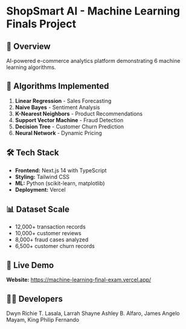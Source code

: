 # ShopSmart AI - Machine Learning Finals Project

## 🎯 Overview
AI-powered e-commerce analytics platform demonstrating 6 machine learning algorithms.

## 🧠 Algorithms Implemented
1. **Linear Regression** - Sales Forecasting
2. **Naive Bayes** - Sentiment Analysis
3. **K-Nearest Neighbors** - Product Recommendations
4. **Support Vector Machine** - Fraud Detection
5. **Decision Tree** - Customer Churn Prediction
6. **Neural Network** - Dynamic Pricing

## 🛠️ Tech Stack
- **Frontend:** Next.js 14 with TypeScript
- **Styling:** Tailwind CSS
- **ML:** Python (scikit-learn, matplotlib)
- **Deployment:** Vercel

## 📊 Dataset Scale
- 12,000+ transaction records
- 10,000+ customer reviews
- 8,000+ fraud cases analyzed
- 6,500+ customer churn records

## 🚀 Live Demo
**Website:** https://machine-learning-final-exam.vercel.app/

## 👨‍💻 Developers
Dwyn Richie T. Lasala,
Larrah Shayne Ashley B. Alfaro,
James Angelo Mayam,
King Philip Fernando
